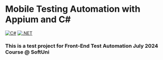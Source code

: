 # Mobile Testing Automation with Appium and C#

[![C#](https://img.shields.io/badge/Made%20with-C%23-239120.svg)](https://learn.microsoft.com/en-us/dotnet/csharp/)
[![.NET](https://img.shields.io/badge/.NET-5C2D91.svg)](https://dotnet.microsoft.com/)

### This is a test project for Front-End Test Automation July 2024 Course @ SoftUni

